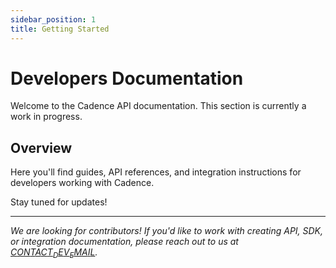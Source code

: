 ```yaml
---
sidebar_position: 1
title: Getting Started
---
```


# Developers Documentation

Welcome to the Cadence API documentation. This section is currently a work in progress.

## Overview

Here you'll find guides, API references, and integration instructions for developers working with Cadence.

Stay tuned for updates!

---

_We are looking for contributors! If you'd like to work with creating API, SDK, or integration documentation, please reach out to us at [${CONTACT_DEV_EMAIL}$](${CONTACT_DEV_EMAIL})._